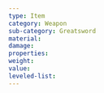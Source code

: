 ```yaml
---
type: Item
category: Weapon
sub-category: Greatsword
material: 
damage: 
properties: 
weight: 
value: 
leveled-list:
---
```

